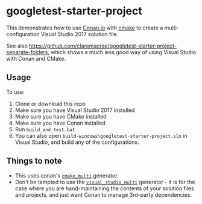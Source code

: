 # googletest-starter-project

This demonstrates how to use [Conan.io](http://docs.conan.io/en/latest/introduction.html) with [cmake](https://cmake.org/documentation/) to create a multi-configuration Visual Studio 2017 solution file.

See also https://github.com/claremacrae/googletest-starter-project-separate-folders, which shows a much less good way of using Visual Studio with Conan and CMake.

## Usage

To use:

1. Clone or download this repo
1. Make sure you have Visual Studio 2017 installed
1. Make sure you have CMake installed
1. Make sure you have Conan installed
1. Run `build_and_test.bat`
1. You can also open `build-windows\googletest-starter-project.sln` in Visual Studio, and build any of the configurations.

## Things to note

* This uses conan's [`cmake_multi`](http://docs.conan.io/en/latest/reference/generators/cmakemulti.html) generator.
* Don't be tempted to use the [`visual_studio_multi`](http://docs.conan.io/en/latest/reference/generators/visualstudiomulti.html) generator - it is for the case where you are hand-maintaining the contents of your solution files and projects, and just want Conan to manage 3rd-party dependencies.